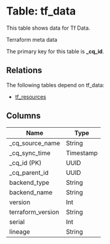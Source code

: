 # Table: tf_data

This table shows data for Tf Data.

Terraform meta data

The primary key for this table is **_cq_id**.

## Relations

The following tables depend on tf_data:
  - [tf_resources](tf_resources)

## Columns

| Name          | Type          |
| ------------- | ------------- |
|_cq_source_name|String|
|_cq_sync_time|Timestamp|
|_cq_id (PK)|UUID|
|_cq_parent_id|UUID|
|backend_type|String|
|backend_name|String|
|version|Int|
|terraform_version|String|
|serial|Int|
|lineage|String|